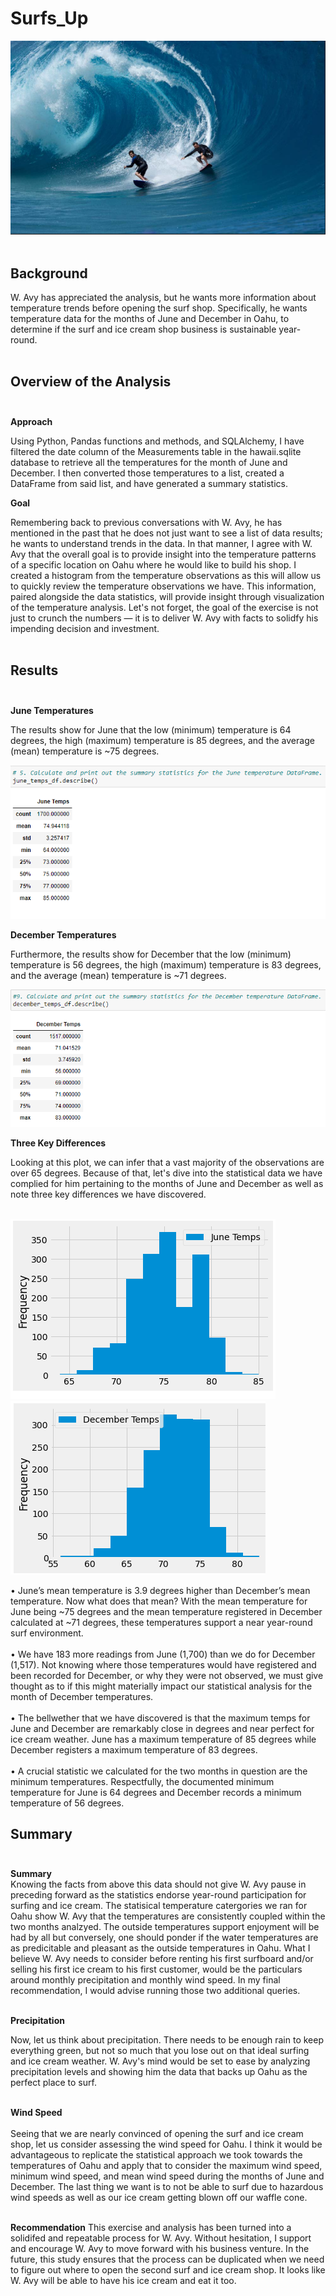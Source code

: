 # Surfs_Up<br>
![Surfs_up_cover_tile](Surfs_up_cover_tile.png)<br><br>

## Background<br>

W. Avy has appreciated the analysis, but he wants more information about temperature trends before opening the surf shop. Specifically, he wants temperature data for the months of June and December in Oahu, to determine if the surf and ice cream shop business is sustainable year-round.<br><br>


## Overview of the Analysis<br><br>
**Approach**<br>

Using Python, Pandas functions and methods, and SQLAlchemy, I have filtered the date column of the Measurements table in the hawaii.sqlite database to retrieve all the temperatures for the month of June and December. I then converted those temperatures to a list, created a DataFrame from said list, and have generated a summary statistics.<br>

**Goal**<br>

Remembering back to previous conversations with W. Avy, he has mentioned in the past that he does not just want to see a list of data results; he wants to understand trends in the data.  In that manner, I agree with W. Avy that the overall goal is to provide insight into the temperature patterns of a specific location on Oahu where he would like to build his shop. I created a histogram from the temperature observations as this will allow us to quickly review the temperature observations we have.  This information, paired alongside the data statistics, will provide insight through visualization of the temperature analysis.  Let's not forget, the goal of the exercise is not just to crunch the numbers — it is to deliver W. Avy with facts to solidfy his impending decision and investment.<br><br>

## Results<br><br>

**June Temperatures**<br>

The results show for June that the low (minimum) temperature is 64 degrees, the high (maximum) temperature is 85 degrees, and the average (mean) temperature is ~75 degrees.<br>  

![june_stats](june_stats.png)<br>

**December Temperatures**<br>

Furthermore, the results show for December that the low (minimum) temperature is 56 degrees, the high (maximum) temperature is 83 degrees, and the average (mean) temperature is ~71 degrees.<br>

![december_stats](december_stats.png)<br>

**Three Key Differences**<br>

Looking at this plot, we can infer that a vast majority of the observations are over 65 degrees.   Because of that, let's dive into the statistical data we have complied for him pertaining to the months of June and December as well as note three key differences we have discovered.<br><br>

![june_temps_graph](june_temps_graph.png)       ![december_temps_graph](december_temps_graph.png)<br>

•	June’s mean temperature is 3.9 degrees higher than December’s mean temperature.  Now what does that mean?  With the mean temperature for June being ~75 degrees and the mean temperature registered in December calculated at ~71 degrees, these temperatures support a near year-round surf environment.<br><br>
•	We have 183 more readings from June (1,700) than we do for December (1,517).  Not knowing where those temperatures would have registered and been recorded for December, or why they were not observed, we must give thought as to if this might materially impact our statistical analysis for the month of December temperatures.<br><br>
•	The bellwether that we have discovered is that the maximum temps for June and December are remarkably close in degrees and near perfect for ice cream weather.  June has a maximum temperature of 85 degrees while December registers a maximum temperature of 83 degrees.<br><br>
•	A crucial statistic we calculated for the two months in question are the minimum temperatures.  Respectfully, the documented minimum temperature for June is 64 degrees and December records a minimum temperature of 56 degrees.  


## Summary<br><br>

**Summary**<br>
Knowing the facts from above this data should not give W. Avy pause in preceding forward as the statistics endorse year-round participation for surfing and ice cream.  The statisical temperature catergories we ran for Oahu show W. Avy that the temperatures are consistently coupled within the two months analzyed.  The outside temperatures support  enjoyment will be had by all but conversely, one should ponder if the water temperatures are as predicitable and pleasant as the outside temperatures in Oahu.  What I believe W. Avy needs to consider before renting his first surfboard and/or selling his first ice cream to his first customer, would be the particulars around monthly precipitation and monthly wind speed.  In my final recommendation, I would advise running those two additional queries.<br><br>

**Precipitation**<br>

Now, let us think about precipitation. There needs to be enough rain to keep everything green, but not so much that you lose out on that ideal surfing and ice cream weather.  W. Avy's mind would be set to ease by analyzing precipitation levels and showing him the data that backs up Oahu as the perfect place to surf.<br><br>

**Wind Speed**<br><br>
Seeing that we are nearly convinced of opening the surf and ice cream shop, let us consider assessing the wind speed for Oahu.  I think it would be advantageous to replicate the statistical approach we took towards the temperatures of Oahu and apply that to consider the maximum wind speed, minimum wind speed, and mean wind speed during the months of June and December.  The last thing we want is to not be able to surf due to hazardous wind speeds as well as our ice cream getting blown off our waffle cone.<br><br>

**Recommendation**
This exercise and analysis has been turned into a solidifed and repeatable process for W. Avy. Without hesitation, I support and encourage W. Avy to move forward with his business venture.  In the future, this study ensures that the process can be duplicated when we need to figure out where to open the second surf and ice cream shop. It looks like W. Avy will be able to have his ice cream and eat it too. 

